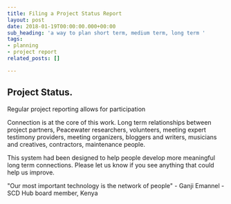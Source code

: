 ```yaml
---
title: Filing a Project Status Report
layout: post
date: 2018-01-19T00:00:00.000+00:00
sub_heading: 'a way to plan short term, medium term, long term '
tags:
- planning
- project report
related_posts: []

---
```

## Project Status.

Regular project reporting allows for participation

Connection is at the core of this work.  Long term relationships between project partners, Peacewater researchers, volunteers, meeting expert testimony providers, meeting organizers, bloggers and writers, musicians and creatives, contractors, maintenance people.  

This system had been designed to help people develop more meaningful long term connections.  Please let us know if you see anything that could help us improve.

"Our most important technology is the network of people" - Ganji Emannel - SCD Hub board member, Kenya